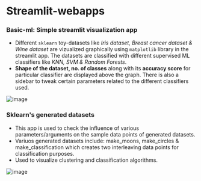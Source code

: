# Streamlit-webapps  
### Basic-ml: Simple streamlit visualization app  
* Different `sklearn` toy-datasets like *Iris dataset, Breast cancer dataset & Wine dataset* are vizualized graphically using `matplotlib` library in the streamlit app. The datasets are classified with different supervised ML classifiers like *KNN, SVM & Random Forests*.  
* **Shape of the dataset, no. of classes** along with its **accuracy score** for particular classifier are displayed above the graph. There is also a sidebar to tweak certain parameters related to the different classifiers used.  
  
![image](https://user-images.githubusercontent.com/63915540/172675516-abcc1a35-c5d6-4abe-9da4-9442e3466da9.png)  

### Sklearn's generated datasets  
* This app is used to check the influence of various parameters/arguments on the sample data points of generated datasets.
* Variuos generated datasets include: make_moons, make_circles & make_classification which creates two interleaving data points for classification purposes.
* Used to visualize clustering and classification algorithms.

![image](https://user-images.githubusercontent.com/63915540/172681434-6e51ab66-c7e1-4a1f-8a1e-909d427d35cf.png)
